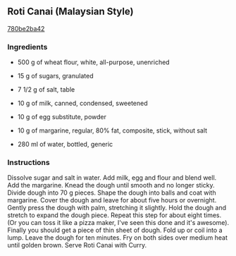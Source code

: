 ## Roti Canai (Malaysian Style)

[780be2ba42](http://www.food.com/recipe/roti-canai-malaysian-style-195212)

### Ingredients

 - 500 g of wheat flour, white, all-purpose, unenriched

 - 15 g of sugars, granulated

 - 7 1/2 g of salt, table

 - 10 g of milk, canned, condensed, sweetened

 - 10 g of egg substitute, powder

 - 10 g of margarine, regular, 80% fat, composite, stick, without salt

 - 280 ml of water, bottled, generic

### Instructions

Dissolve sugar and salt in water. Add milk, egg and flour and blend well. Add the margarine. Knead the dough until smooth and no longer sticky. Divide dough into 70 g pieces. Shape the dough into balls and coat with margarine. Cover the dough and leave for about five hours or overnight. Gently press the dough with palm, stretching it slightly. Hold the dough and stretch to expand the dough piece. Repeat this step for about eight times. (Or you can toss it like a pizza maker, I've seen this done and it's awesome). Finally you should get a piece of thin sheet of dough. Fold up or coil into a lump. Leave the dough for ten minutes. Fry on both sides over medium heat until golden brown. Serve Roti Canai with Curry.